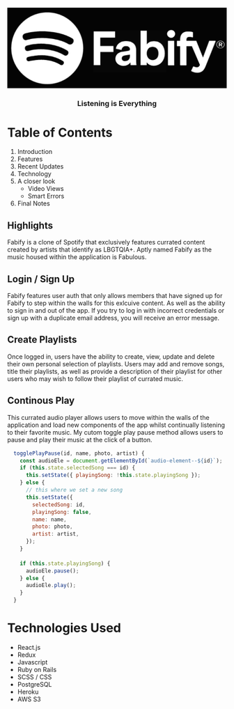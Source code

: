 
[<div style="text-align: center"><img src="app/assets/images/fabify_logo.png" alt="logo"></div>](https://fabify.herokuapp.com/#/)

<h3 style="text-align: center">Listening is Everything</h3>

# Table of Contents
1. Introduction
2. Features
3. Recent Updates
4. Technology
5. A closer look
    * Video Views
    * Smart Errors
6. Final Notes

## Highlights 

Fabify is a clone of Spotify that exclusively features currated content created by artists that identify as LBGTQIA+. Aptly named Fabify as the music housed within the application is Fabulous.

## Login / Sign Up

Fabify features user auth that only allows members that have signed up for Fabify to step within the walls for this exlcuive content. As well as the ability to sign in and out of the app. If you try to log in with incorrect credentials or sign up with a duplicate email address, you will receive an error message. 

## Create Playlists

Once logged in, users have the ability to create, view, update and delete their own personal selection of playlists. Users may add and remove songs, title their playlists, as well as provide a description of their playlist for other users who may wish to follow their playlist of currated music. 

## Continous Play 
This currated audio player allows users to move within the walls of the application and load new components of the app whilst continually listening to their favorite music. My cutom toggle play pause method allows users to pause and play their music at the click of a button.


```javascript
  togglePlayPause(id, name, photo, artist) {
    const audioEle = document.getElementById(`audio-element--${id}`);
    if (this.state.selectedSong === id) {
      this.setState({ playingSong: !this.state.playingSong });
    } else {
      // this where we set a new song
      this.setState({
        selectedSong: id,
        playingSong: false,
        name: name,
        photo: photo,
        artist: artist,
      });
    }

    if (this.state.playingSong) {
      audioEle.pause();
    } else {
      audioEle.play();
    }
  }
```

# Technologies Used
* React.js
* Redux
* Javascript
* Ruby on Rails
* SCSS / CSS
* PostgreSQL
* Heroku
* AWS S3
